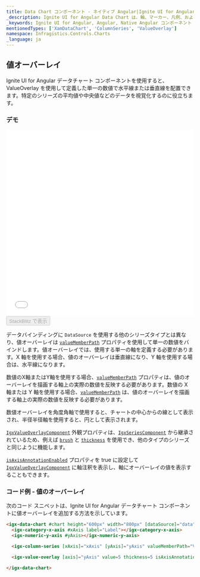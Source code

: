 ```yaml
---
title: Data Chart コンポーネント - ネイティブ Angular|Ignite UI for Angular
_description: Ignite UI for Angular Data Chart は、軸、マーカー、凡例、および注釈レイヤーのモジュール設計を提供するチャート コンポーネントです。チャート機能は、複合チャート ビューを作成するために同じチャート領域でのビジュアル要素の複数のインスタンスを利用できます。
_keywords: Ignite UI for Angular, Angular, Native Angular コンポーネント スイート, Native Angular コントロール, ネイティブ Angular コンポーネント, ネイティブ Angular コンポーネント ライブラリ, Angular チャート, Angular チャート コントロール, Angular チャート例, Angular チャート コンポーネント, Angular データ チャート
mentionedTypes: ['XamDataChart', 'ColumnSeries', 'ValueOverlay']
namespace: Infragistics.Controls.Charts
_language: ja
---
```


## 値オーバーレイ

Ignite UI for Angular データチャート コンポーネントを使用すると、ValueOverlay を使用して定義した単一の数値で水平線または垂直線を配置できます。特定のシリーズの平均値や中央値などのデータを視覚化するのに役立ちます。

### デモ

<div class="sample-container loading" style="height: 500px">
    <iframe id="data-chart-overview-iframe" src='{environment:dvDemosBaseUrl}/charts/data-chart-value-overlay' width="100%" height="100%" seamless frameBorder="0" onload="onXPlatSampleIframeContentLoaded(this);"></iframe>
</div>
<div>
    <button data-localize="stackblitz" disabled class="stackblitz-btn" data-iframe-id="data-chart-overview-iframe" data-demos-base-url="{environment:dvDemosBaseUrl}">StackBlitz で表示
    </button>
</div>

<div class="divider--half"></div>

データバインディングに `DataSource` を使用する他のシリーズタイプとは異なり、値オーバーレイは [`valueMemberPath`](/products/ignite-ui-angular/api/docs/typescript/latest/classes/igxanchoredcategoryseriescomponent.html#valuememberpath) プロパティを使用して単一の数値をバインドします。値オーバーレイでは、使用する単一の軸を定義する必要があります。X 軸を使用する場合、値のオーバーレイは垂直線になり、Y 軸を使用する場合は、水平線になります。

数値のX軸またはY軸を使用する場合、[`valueMemberPath`](/products/ignite-ui-angular/api/docs/typescript/latest/classes/igxanchoredcategoryseriescomponent.html#valuememberpath) プロパティは、値のオーバーレイを描画する軸上の実際の数値を反映する必要があります。数値の X 軸または Y 軸を使用する場合、[`valueMemberPath`](/products/ignite-ui-angular/api/docs/typescript/latest/classes/igxanchoredcategoryseriescomponent.html#valuememberpath) は、値のオーバーレイを描画する軸上の実際の数値を反映する必要があります。

数値オーバーレイを角度角軸で使用すると、チャートの中心からの線として表示され、半径半径軸を使用すると、円として表示されます。

[`IgxValueOverlayComponent`](/products/ignite-ui-angular/api/docs/typescript/latest/classes/igxvalueoverlaycomponent.html) 外観プロパティは、[`IgxSeriesComponent`](/products/ignite-ui-angular/api/docs/typescript/latest/classes/igxseriescomponent.html) から継承されているため、例えば [`brush`](/products/ignite-ui-angular/api/docs/typescript/latest/classes/igxseriescomponent.html#brush) と [`thickness`](/products/ignite-ui-angular/api/docs/typescript/latest/classes/igxseriescomponent.html#thickness) を使用でき、他のタイプのシリーズと同じように機能します。

[`isAxisAnnotationEnabled`](/products/ignite-ui-angular/api/docs/typescript/latest/classes/igxvalueoverlaycomponent.html#isaxisannotationenabled) プロパティを true に設定して[`IgxValueOverlayComponent`](/products/ignite-ui-angular/api/docs/typescript/latest/classes/igxvalueoverlaycomponent.html) に軸注釈を表示し、軸にオーバーレイの値を表示することもできます。

### コード例 - 値のオーバーレイ

次のコード スニペットは、Ignite UI for Angular データチャート コンポーネントに値オーバーレイを追加する方法を示しています。

```html
<igx-data-chart #chart height="600px" width="800px" [dataSource]="data">
  <igx-category-x-axis #xAxis label="Label"></igx-category-x-axis>
  <igx-numeric-y-axis #yAxis></igx-numeric-y-axis>

  <igx-column-series [xAxis]="xAxis" [yAxis]="yAxis" valueMemberPath="Value"></igx-column-series>

  <igx-value-overlay [axis]="yAxis" value=5 thickness=5 isAxisAnnotationEnabled=true></igx-value-overlay>

</igx-data-chart>
```
